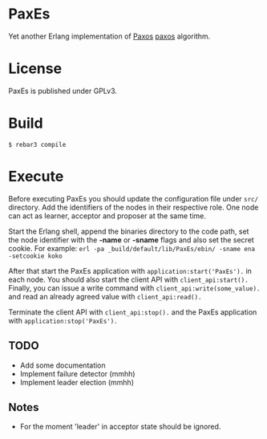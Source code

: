 PaxEs
=====

Yet another Erlang implementation of [Paxos] [paxos] algorithm.

[paxos]: http://research.microsoft.com/en-us/um/people/lamport/pubs/paxos-simple.pdf "Paxos made simple"

License
=======

PaxEs is published under GPLv3.


Build
=====

    $ rebar3 compile

Execute
=======

Before executing PaxEs you should update the configuration file under ``src/`` directory.
Add the identifiers of the nodes in their respective role. One node can act as learner, acceptor and proposer at the same time.

Start the Erlang shell, append the binaries directory to the code path, set the node identifier with the **-name** or 
**-sname** flags and also set the secret cookie. For example:
``erl -pa _build/default/lib/PaxEs/ebin/ -sname ena -setcookie koko``

After that start the PaxEs application with ``application:start('PaxEs').`` in each node.
You should also start the client API with ``client_api:start().`` Finally, you can issue a write command with ``client_api:write(some_value).`` and read an already agreed value with ``client_api:read().``

Terminate the client API with ``client_api:stop().`` and the PaxEs application with ``application:stop('PaxEs').``

TODO
----
* Add some documentation
* Implement failure detector (mmhh)
* Implement leader election (mmhh)

Notes
-----
* For the moment 'leader' in acceptor state should be ignored.
